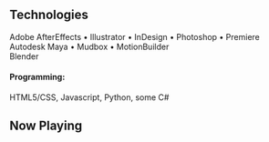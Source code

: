 ## Technologies
Adobe AfterEffects • Illustrator • InDesign • Photoshop • Premiere
<br>Autodesk Maya • Mudbox • MotionBuilder
<br>Blender
#### Programming: ####
HTML5/CSS, Javascript, Python, some C#

## Now Playing
